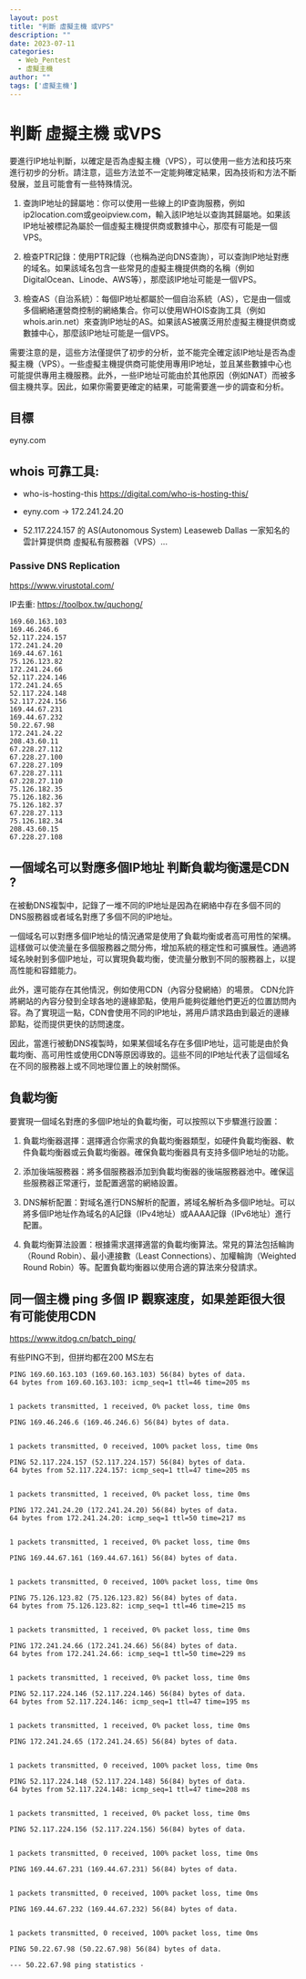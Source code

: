 ```yaml
---
layout: post
title: "判斷 虛擬主機 或VPS"
description: ""
date: 2023-07-11
categories:
  - Web_Pentest
  - 虛擬主機
author: ""
tags: ['虛擬主機']
---
```




# 判斷 虛擬主機 或VPS

要進行IP地址判斷，以確定是否為虛擬主機（VPS），可以使用一些方法和技巧來進行初步的分析。請注意，這些方法並不一定能夠確定結果，因為技術和方法不斷發展，並且可能會有一些特殊情況。

1. 查詢IP地址的歸屬地：你可以使用一些線上的IP查詢服務，例如ip2location.com或geoipview.com，輸入該IP地址以查詢其歸屬地。如果該IP地址被標記為屬於一個虛擬主機提供商或數據中心，那麼有可能是一個VPS。

2. 檢查PTR記錄：使用PTR記錄（也稱為逆向DNS查詢），可以查詢IP地址對應的域名。如果該域名包含一些常見的虛擬主機提供商的名稱（例如DigitalOcean、Linode、AWS等），那麼該IP地址可能是一個VPS。

3. 檢查AS（自治系統）：每個IP地址都屬於一個自治系統（AS），它是由一個或多個網絡運營商控制的網絡集合。你可以使用WHOIS查詢工具（例如whois.arin.net）來查詢IP地址的AS。如果該AS被廣泛用於虛擬主機提供商或數據中心，那麼該IP地址可能是一個VPS。

需要注意的是，這些方法僅提供了初步的分析，並不能完全確定該IP地址是否為虛擬主機（VPS）。一些虛擬主機提供商可能使用專用IP地址，並且某些數據中心也可能提供專用主機服務。此外，一些IP地址可能由於其他原因（例如NAT）而被多個主機共享。因此，如果你需要更確定的結果，可能需要進一步的調查和分析。







## 目標
eyny.com




## whois 可靠工具:
* who-is-hosting-this
https://digital.com/who-is-hosting-this/


* eyny.com -> 172.241.24.20


* 52.117.224.157 的 AS(Autonomous System)
Leaseweb Dallas 一家知名的雲計算提供商 虛擬私有服務器（VPS）...






### Passive DNS Replication 
https://www.virustotal.com/

IP去重:
https://toolbox.tw/quchong/

```
169.60.163.103
169.46.246.6
52.117.224.157
172.241.24.20
169.44.67.161
75.126.123.82
172.241.24.66
52.117.224.146
172.241.24.65
52.117.224.148
52.117.224.156
169.44.67.231
169.44.67.232
50.22.67.98
172.241.24.22
208.43.60.11
67.228.27.112
67.228.27.100
67.228.27.109
67.228.27.111
67.228.27.110
75.126.182.35
75.126.182.36
75.126.182.37
67.228.27.113
75.126.182.34
208.43.60.15
67.228.27.108

```

## 一個域名可以對應多個IP地址 判斷負載均衡還是CDN ?


在被動DNS複製中，記錄了一堆不同的IP地址是因為在網絡中存在多個不同的DNS服務器或者域名對應了多個不同的IP地址。

一個域名可以對應多個IP地址的情況通常是使用了負載均衡或者高可用性的架構。這樣做可以使流量在多個服務器之間分佈，增加系統的穩定性和可擴展性。通過將域名映射到多個IP地址，可以實現負載均衡，使流量分散到不同的服務器上，以提高性能和容錯能力。

此外，還可能存在其他情況，例如使用CDN（內容分發網絡）的場景。 CDN允許將網站的內容分發到全球各地的邊緣節點，使用戶能夠從離他們更近的位置訪問內容。為了實現這一點，CDN會使用不同的IP地址，將用戶請求路由到最近的邊緣節點，從而提供更快的訪問速度。

因此，當進行被動DNS複製時，如果某個域名存在多個IP地址，這可能是由於負載均衡、高可用性或使用CDN等原因導致的。這些不同的IP地址代表了這個域名在不同的服務器上或不同地理位置上的映射關係。


## 負載均衡

要實現一個域名對應的多個IP地址的負載均衡，可以按照以下步驟進行設置：

1. 負載均衡器選擇：選擇適合你需求的負載均衡器類型，如硬件負載均衡器、軟件負載均衡器或云負載均衡器。確保負載均衡器具有支持多個IP地址的功能。

2. 添加後端服務器：將多個服務器添加到負載均衡器的後端服務器池中。確保這些服務器正常運行，並配置適當的網絡設置。

3. DNS解析配置：對域名進行DNS解析的配置，將域名解析為多個IP地址。可以將多個IP地址作為域名的A記錄（IPv4地址）或AAAA記錄（IPv6地址）進行配置。

4. 負載均衡算法設置：根據需求選擇適當的負載均衡算法。常見的算法包括輪詢（Round Robin）、最小連接數（Least Connections）、加權輪詢（Weighted Round Robin）等。配置負載均衡器以使用合適的算法來分發請求。



## 同一個主機 ping 多個 IP 觀察速度，如果差距很大很有可能使用CDN 
https://www.itdog.cn/batch_ping/

有些PING不到，但拼均都在200 MS左右

```BASH=
PING 169.60.163.103 (169.60.163.103) 56(84) bytes of data.
64 bytes from 169.60.163.103: icmp_seq=1 ttl=46 time=205 ms


1 packets transmitted, 1 received, 0% packet loss, time 0ms

PING 169.46.246.6 (169.46.246.6) 56(84) bytes of data.


1 packets transmitted, 0 received, 100% packet loss, time 0ms

PING 52.117.224.157 (52.117.224.157) 56(84) bytes of data.
64 bytes from 52.117.224.157: icmp_seq=1 ttl=47 time=205 ms


1 packets transmitted, 1 received, 0% packet loss, time 0ms

PING 172.241.24.20 (172.241.24.20) 56(84) bytes of data.
64 bytes from 172.241.24.20: icmp_seq=1 ttl=50 time=217 ms


1 packets transmitted, 1 received, 0% packet loss, time 0ms

PING 169.44.67.161 (169.44.67.161) 56(84) bytes of data.


1 packets transmitted, 0 received, 100% packet loss, time 0ms

PING 75.126.123.82 (75.126.123.82) 56(84) bytes of data.
64 bytes from 75.126.123.82: icmp_seq=1 ttl=46 time=215 ms


1 packets transmitted, 1 received, 0% packet loss, time 0ms

PING 172.241.24.66 (172.241.24.66) 56(84) bytes of data.
64 bytes from 172.241.24.66: icmp_seq=1 ttl=50 time=229 ms


1 packets transmitted, 1 received, 0% packet loss, time 0ms

PING 52.117.224.146 (52.117.224.146) 56(84) bytes of data.
64 bytes from 52.117.224.146: icmp_seq=1 ttl=47 time=195 ms


1 packets transmitted, 1 received, 0% packet loss, time 0ms

PING 172.241.24.65 (172.241.24.65) 56(84) bytes of data.


1 packets transmitted, 0 received, 100% packet loss, time 0ms

PING 52.117.224.148 (52.117.224.148) 56(84) bytes of data.
64 bytes from 52.117.224.148: icmp_seq=1 ttl=47 time=208 ms


1 packets transmitted, 1 received, 0% packet loss, time 0ms

PING 52.117.224.156 (52.117.224.156) 56(84) bytes of data.


1 packets transmitted, 0 received, 100% packet loss, time 0ms

PING 169.44.67.231 (169.44.67.231) 56(84) bytes of data.


1 packets transmitted, 0 received, 100% packet loss, time 0ms

PING 169.44.67.232 (169.44.67.232) 56(84) bytes of data.


1 packets transmitted, 0 received, 100% packet loss, time 0ms

PING 50.22.67.98 (50.22.67.98) 56(84) bytes of data.

--- 50.22.67.98 ping statistics -